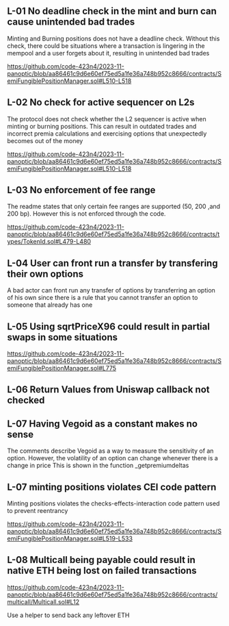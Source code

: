 ## L-01 No deadline check in the mint and burn can cause unintended bad trades
Minting and Burning positions does not have a deadline check. Without this check, there could be situations where a transaction is lingering in the mempool and a user forgets about it, resulting in unintended bad trades

https://github.com/code-423n4/2023-11-panoptic/blob/aa86461c9d6e60ef75ed5a1fe36a748b952c8666/contracts/SemiFungiblePositionManager.sol#L510-L518

## L-02 No check for active sequencer on L2s 
The protocol does not check whether the L2 sequencer is active when minting or burning positions. This can result in outdated trades and incorrect premia calculations and exercising options that unexpectedly becomes out of the money 

https://github.com/code-423n4/2023-11-panoptic/blob/aa86461c9d6e60ef75ed5a1fe36a748b952c8666/contracts/SemiFungiblePositionManager.sol#L510-L518

## L-03 No enforcement of fee range 
The readme states that only certain fee ranges are supported (50, 200 ,and 200 bp). However this is not enforced through the code. 

https://github.com/code-423n4/2023-11-panoptic/blob/aa86461c9d6e60ef75ed5a1fe36a748b952c8666/contracts/types/TokenId.sol#L479-L480





## L-04 User can front run a transfer by transfering their own options
A bad actor can front run any transfer of options by transferring an option of his own since there is a rule that you cannot transfer an option to someone that already has one 


## L-05 Using sqrtPriceX96 could result in partial swaps in some situations

https://github.com/code-423n4/2023-11-panoptic/blob/aa86461c9d6e60ef75ed5a1fe36a748b952c8666/contracts/SemiFungiblePositionManager.sol#L775




## L-06 Return Values from Uniswap callback not checked 


## L-07 Having Vegoid as a constant makes no sense 
The comments describe Vegoid as a way to measure the sensitivity of an option. However, the volatility of an option can change whenever there is a change in price
This is shown in the function _getpremiumdeltas


## L-07 minting positions violates CEI code pattern
Minting positions violates the checks-effects-interaction code pattern used to prevent reentrancy

https://github.com/code-423n4/2023-11-panoptic/blob/aa86461c9d6e60ef75ed5a1fe36a748b952c8666/contracts/SemiFungiblePositionManager.sol#L519-L533

## L-08 Multicall being payable could result in native ETH being lost on failed transactions

https://github.com/code-423n4/2023-11-panoptic/blob/aa86461c9d6e60ef75ed5a1fe36a748b952c8666/contracts/multicall/Multicall.sol#L12

Use a helper to send back any leftover ETH




